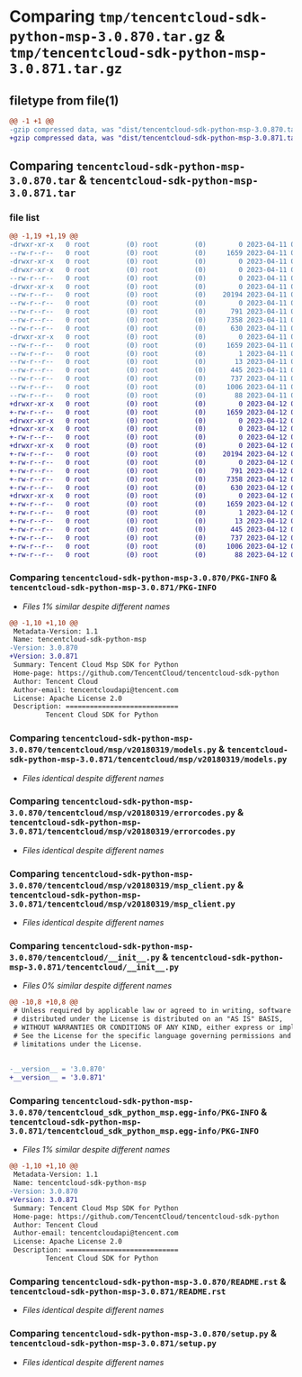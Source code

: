 # Comparing `tmp/tencentcloud-sdk-python-msp-3.0.870.tar.gz` & `tmp/tencentcloud-sdk-python-msp-3.0.871.tar.gz`

## filetype from file(1)

```diff
@@ -1 +1 @@
-gzip compressed data, was "dist/tencentcloud-sdk-python-msp-3.0.870.tar", last modified: Tue Apr 11 03:43:49 2023, max compression
+gzip compressed data, was "dist/tencentcloud-sdk-python-msp-3.0.871.tar", last modified: Wed Apr 12 00:36:52 2023, max compression
```

## Comparing `tencentcloud-sdk-python-msp-3.0.870.tar` & `tencentcloud-sdk-python-msp-3.0.871.tar`

### file list

```diff
@@ -1,19 +1,19 @@
-drwxr-xr-x   0 root         (0) root         (0)        0 2023-04-11 03:43:49.000000 tencentcloud-sdk-python-msp-3.0.870/
--rw-r--r--   0 root         (0) root         (0)     1659 2023-04-11 03:43:49.000000 tencentcloud-sdk-python-msp-3.0.870/PKG-INFO
-drwxr-xr-x   0 root         (0) root         (0)        0 2023-04-11 03:43:49.000000 tencentcloud-sdk-python-msp-3.0.870/tencentcloud/
-drwxr-xr-x   0 root         (0) root         (0)        0 2023-04-11 03:43:49.000000 tencentcloud-sdk-python-msp-3.0.870/tencentcloud/msp/
--rw-r--r--   0 root         (0) root         (0)        0 2023-04-11 03:43:48.000000 tencentcloud-sdk-python-msp-3.0.870/tencentcloud/msp/__init__.py
-drwxr-xr-x   0 root         (0) root         (0)        0 2023-04-11 03:43:49.000000 tencentcloud-sdk-python-msp-3.0.870/tencentcloud/msp/v20180319/
--rw-r--r--   0 root         (0) root         (0)    20194 2023-04-11 03:43:49.000000 tencentcloud-sdk-python-msp-3.0.870/tencentcloud/msp/v20180319/models.py
--rw-r--r--   0 root         (0) root         (0)        0 2023-04-11 03:43:49.000000 tencentcloud-sdk-python-msp-3.0.870/tencentcloud/msp/v20180319/__init__.py
--rw-r--r--   0 root         (0) root         (0)      791 2023-04-11 03:43:49.000000 tencentcloud-sdk-python-msp-3.0.870/tencentcloud/msp/v20180319/errorcodes.py
--rw-r--r--   0 root         (0) root         (0)     7358 2023-04-11 03:43:49.000000 tencentcloud-sdk-python-msp-3.0.870/tencentcloud/msp/v20180319/msp_client.py
--rw-r--r--   0 root         (0) root         (0)      630 2023-04-11 03:43:48.000000 tencentcloud-sdk-python-msp-3.0.870/tencentcloud/__init__.py
-drwxr-xr-x   0 root         (0) root         (0)        0 2023-04-11 03:43:49.000000 tencentcloud-sdk-python-msp-3.0.870/tencentcloud_sdk_python_msp.egg-info/
--rw-r--r--   0 root         (0) root         (0)     1659 2023-04-11 03:43:49.000000 tencentcloud-sdk-python-msp-3.0.870/tencentcloud_sdk_python_msp.egg-info/PKG-INFO
--rw-r--r--   0 root         (0) root         (0)        1 2023-04-11 03:43:49.000000 tencentcloud-sdk-python-msp-3.0.870/tencentcloud_sdk_python_msp.egg-info/dependency_links.txt
--rw-r--r--   0 root         (0) root         (0)       13 2023-04-11 03:43:49.000000 tencentcloud-sdk-python-msp-3.0.870/tencentcloud_sdk_python_msp.egg-info/top_level.txt
--rw-r--r--   0 root         (0) root         (0)      445 2023-04-11 03:43:49.000000 tencentcloud-sdk-python-msp-3.0.870/tencentcloud_sdk_python_msp.egg-info/SOURCES.txt
--rw-r--r--   0 root         (0) root         (0)      737 2023-04-11 03:43:48.000000 tencentcloud-sdk-python-msp-3.0.870/README.rst
--rw-r--r--   0 root         (0) root         (0)     1006 2023-04-11 03:43:48.000000 tencentcloud-sdk-python-msp-3.0.870/setup.py
--rw-r--r--   0 root         (0) root         (0)       88 2023-04-11 03:43:49.000000 tencentcloud-sdk-python-msp-3.0.870/setup.cfg
+drwxr-xr-x   0 root         (0) root         (0)        0 2023-04-12 00:36:52.000000 tencentcloud-sdk-python-msp-3.0.871/
+-rw-r--r--   0 root         (0) root         (0)     1659 2023-04-12 00:36:52.000000 tencentcloud-sdk-python-msp-3.0.871/PKG-INFO
+drwxr-xr-x   0 root         (0) root         (0)        0 2023-04-12 00:36:52.000000 tencentcloud-sdk-python-msp-3.0.871/tencentcloud/
+drwxr-xr-x   0 root         (0) root         (0)        0 2023-04-12 00:36:52.000000 tencentcloud-sdk-python-msp-3.0.871/tencentcloud/msp/
+-rw-r--r--   0 root         (0) root         (0)        0 2023-04-12 00:36:52.000000 tencentcloud-sdk-python-msp-3.0.871/tencentcloud/msp/__init__.py
+drwxr-xr-x   0 root         (0) root         (0)        0 2023-04-12 00:36:52.000000 tencentcloud-sdk-python-msp-3.0.871/tencentcloud/msp/v20180319/
+-rw-r--r--   0 root         (0) root         (0)    20194 2023-04-12 00:36:52.000000 tencentcloud-sdk-python-msp-3.0.871/tencentcloud/msp/v20180319/models.py
+-rw-r--r--   0 root         (0) root         (0)        0 2023-04-12 00:36:52.000000 tencentcloud-sdk-python-msp-3.0.871/tencentcloud/msp/v20180319/__init__.py
+-rw-r--r--   0 root         (0) root         (0)      791 2023-04-12 00:36:52.000000 tencentcloud-sdk-python-msp-3.0.871/tencentcloud/msp/v20180319/errorcodes.py
+-rw-r--r--   0 root         (0) root         (0)     7358 2023-04-12 00:36:52.000000 tencentcloud-sdk-python-msp-3.0.871/tencentcloud/msp/v20180319/msp_client.py
+-rw-r--r--   0 root         (0) root         (0)      630 2023-04-12 00:36:52.000000 tencentcloud-sdk-python-msp-3.0.871/tencentcloud/__init__.py
+drwxr-xr-x   0 root         (0) root         (0)        0 2023-04-12 00:36:52.000000 tencentcloud-sdk-python-msp-3.0.871/tencentcloud_sdk_python_msp.egg-info/
+-rw-r--r--   0 root         (0) root         (0)     1659 2023-04-12 00:36:52.000000 tencentcloud-sdk-python-msp-3.0.871/tencentcloud_sdk_python_msp.egg-info/PKG-INFO
+-rw-r--r--   0 root         (0) root         (0)        1 2023-04-12 00:36:52.000000 tencentcloud-sdk-python-msp-3.0.871/tencentcloud_sdk_python_msp.egg-info/dependency_links.txt
+-rw-r--r--   0 root         (0) root         (0)       13 2023-04-12 00:36:52.000000 tencentcloud-sdk-python-msp-3.0.871/tencentcloud_sdk_python_msp.egg-info/top_level.txt
+-rw-r--r--   0 root         (0) root         (0)      445 2023-04-12 00:36:52.000000 tencentcloud-sdk-python-msp-3.0.871/tencentcloud_sdk_python_msp.egg-info/SOURCES.txt
+-rw-r--r--   0 root         (0) root         (0)      737 2023-04-12 00:36:52.000000 tencentcloud-sdk-python-msp-3.0.871/README.rst
+-rw-r--r--   0 root         (0) root         (0)     1006 2023-04-12 00:36:52.000000 tencentcloud-sdk-python-msp-3.0.871/setup.py
+-rw-r--r--   0 root         (0) root         (0)       88 2023-04-12 00:36:52.000000 tencentcloud-sdk-python-msp-3.0.871/setup.cfg
```

### Comparing `tencentcloud-sdk-python-msp-3.0.870/PKG-INFO` & `tencentcloud-sdk-python-msp-3.0.871/PKG-INFO`

 * *Files 1% similar despite different names*

```diff
@@ -1,10 +1,10 @@
 Metadata-Version: 1.1
 Name: tencentcloud-sdk-python-msp
-Version: 3.0.870
+Version: 3.0.871
 Summary: Tencent Cloud Msp SDK for Python
 Home-page: https://github.com/TencentCloud/tencentcloud-sdk-python
 Author: Tencent Cloud
 Author-email: tencentcloudapi@tencent.com
 License: Apache License 2.0
 Description: ============================
         Tencent Cloud SDK for Python
```

### Comparing `tencentcloud-sdk-python-msp-3.0.870/tencentcloud/msp/v20180319/models.py` & `tencentcloud-sdk-python-msp-3.0.871/tencentcloud/msp/v20180319/models.py`

 * *Files identical despite different names*

### Comparing `tencentcloud-sdk-python-msp-3.0.870/tencentcloud/msp/v20180319/errorcodes.py` & `tencentcloud-sdk-python-msp-3.0.871/tencentcloud/msp/v20180319/errorcodes.py`

 * *Files identical despite different names*

### Comparing `tencentcloud-sdk-python-msp-3.0.870/tencentcloud/msp/v20180319/msp_client.py` & `tencentcloud-sdk-python-msp-3.0.871/tencentcloud/msp/v20180319/msp_client.py`

 * *Files identical despite different names*

### Comparing `tencentcloud-sdk-python-msp-3.0.870/tencentcloud/__init__.py` & `tencentcloud-sdk-python-msp-3.0.871/tencentcloud/__init__.py`

 * *Files 0% similar despite different names*

```diff
@@ -10,8 +10,8 @@
 # Unless required by applicable law or agreed to in writing, software
 # distributed under the License is distributed on an "AS IS" BASIS,
 # WITHOUT WARRANTIES OR CONDITIONS OF ANY KIND, either express or implied.
 # See the License for the specific language governing permissions and
 # limitations under the License.
 
 
-__version__ = '3.0.870'
+__version__ = '3.0.871'
```

### Comparing `tencentcloud-sdk-python-msp-3.0.870/tencentcloud_sdk_python_msp.egg-info/PKG-INFO` & `tencentcloud-sdk-python-msp-3.0.871/tencentcloud_sdk_python_msp.egg-info/PKG-INFO`

 * *Files 1% similar despite different names*

```diff
@@ -1,10 +1,10 @@
 Metadata-Version: 1.1
 Name: tencentcloud-sdk-python-msp
-Version: 3.0.870
+Version: 3.0.871
 Summary: Tencent Cloud Msp SDK for Python
 Home-page: https://github.com/TencentCloud/tencentcloud-sdk-python
 Author: Tencent Cloud
 Author-email: tencentcloudapi@tencent.com
 License: Apache License 2.0
 Description: ============================
         Tencent Cloud SDK for Python
```

### Comparing `tencentcloud-sdk-python-msp-3.0.870/README.rst` & `tencentcloud-sdk-python-msp-3.0.871/README.rst`

 * *Files identical despite different names*

### Comparing `tencentcloud-sdk-python-msp-3.0.870/setup.py` & `tencentcloud-sdk-python-msp-3.0.871/setup.py`

 * *Files identical despite different names*

